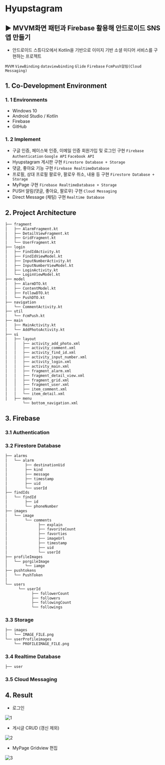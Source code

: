 # Hyupstagram
## ▶ MVVM화면 패턴과 Firebase 활용해 안드로이드 SNS 앱 만들기
 
 - 안드로이드 스튜디오에서 Kotlin을 기반으로 이미지 기반 소셜 미디어 서비스를 구현하는 프로젝트

`MVVM` `ViewBinding` `dataviewbinding` `Glide` `Firebase` `FcmPush알림(Cloud Messaging)`

## 1. Co-Development Environment   
### 1. 1 Environments
- Windows 10
- Android Studio / Kotlin 
- Firebase
- GitHub

### 1. 2 Implement
- 구글 인증, 페이스북 인증, 이메일 인증 회원가입 및 로그인 구현 `Firebase Authentication` `Google API` `Facebook API`
- Hyupstagram 게시판 구현 `Firestore Database + Storage`
- 댓글, 좋아요 기능 구현 `Firebase RealtimeDatabase`
- 프로필, 상대 프로필 팔로우, 팔로우 취소, 내용 등 구현 `Firestore Database + Storage`
- MyPage 구현 `Firebase RealtimeDatabase + Storage`
- PUSH 알림(댓글, 좋아요, 팔로우) 구현 `Cloud Messaging`
- Direct Message (채팅) 구현 `Realtime Database`

## 2. Project Architecture   
```bash
├── fragment
│   ├── AlarmFragment.kt
│   ├── DetailViewFragment.kt
│   ├── GridFragment.kt
│   └── UserFragment.kt
├── login
│   ├── FindIdActivity.kt
│   ├── FindIdViewModel.kt
│   ├── InputNumberActivity.kt
│   ├── InputNumberViewModel.kt
│   ├── LoginActivity.kt
│   └── LoginViewModel.kt
├── model
│   ├── AlarmDTO.kt
│   ├── ContentModel.kt
│   ├── FollowDTO.kt
│   └── PushDTO.kt
├── navigation
│   └── CommentActivity.kt
├── util
│   └── FcmPush.kt
├── main
│   ├── MainActivity.kt
│   └── AddPhotoActivity.kt
├── ui
│   ├── layout
│   │   ├── activity_add_photo.xml
│   │   ├── activity_comment.xml
│   │   ├── activity_find_id.xml
│   │   ├── activity_input_number.xml
│   │   ├── activity_login.xml
│   │   ├── activity_main.xml
│   │   ├── fragment_alarm.xml
│   │   ├── fragment_detail_view.xml
│   │   ├── fragment_grid.xml
│   │   ├── fragment_user.xml
│   │   ├── item_comment.xml
│   │   └── item_detail.xml
│   ├── menu
        └── bottom_navigation.xml
```

## 3. Firebase   
### 3.1 Authentication

### 3.2 Firestore Database
```bash
├── alarms
│   └── alarm
│        ├── destinationUid
│        ├── kind
│        ├── message
│        ├── timestamp
│        ├── uid
│        └── userId
├── findIds
│   └── findId
│        ├── id
│        └── phoneNumber
├── images
│   └── image
│        └── comments
│              ├── explain
│              ├── favoriteCount
│              ├── favorties
│              ├── imageUrl
│              ├── timestamp
│              ├── uid
│              └── userId
├── profileImages
│   └── porgileImage
│        └── iamge
├── pushtokens
│   └── PushToken
│       
└── users
      └── userId
            ├── followerCount
            ├── followers
            ├── followingCount
            └── followings
```

### 3.3 Storage
```bash
├── images
│   └── IMAGE_FILE.png
└── userProfileimages
    └── PROFILEIMAGE_FILE.png
```

### 3.4 Realtime Database
```bash
├── user
```

### 3.5 Cloud Messaging

## 4. Result   
- 로그인
  
![1](https://github.com/shyang12/hyupstagram/assets/85710913/5959caa7-f5de-4ea1-a04e-a0b6b0e09ddf)


- 게시글 CRUD (갱신 제외)
  
![2](https://github.com/shyang12/hyupstagram/assets/85710913/1ee2db60-beae-4c7f-9fc5-49b164d906f7)



- MyPage Gridview 편집
  
![3](https://github.com/shyang12/hyupstagram/assets/85710913/b2c09cfa-e5cf-4c7a-92e8-c79e42576272)


